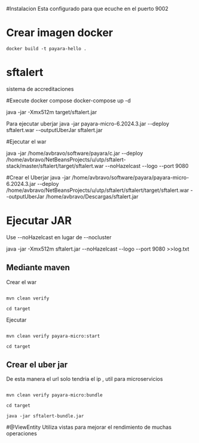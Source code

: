 #Instalacion
Esta configurado para que ecuche en el puerto 9002



# Crear imagen docker
 
```shell
docker build -t payara-hello .

```

# sftalert
sistema de accreditaciones



#Execute docker compose
docker-compose up -d

java -jar -Xmx512m target/sftalert.jar 



Para ejecutar uberjar
java -jar payara-micro-6.2024.3.jar --deploy sftalert.war --outputUberJar sftalert.jar


#Ejecutar el war


java -jar /home/avbravo/software/payara/c.jar  --deploy /home/avbravo/NetBeansProjects/u/utp/sftalert-stack/master/sftalert/target/sftalert.war --noHazelcast --logo --port 9080


#Crear  el Uberjar
java -jar   /home/avbravo/software/payara/payara-micro-6.2024.3.jar --deploy /home/avbravo/NetBeansProjects/u/utp/sftalert/sftalert/target/sftalert.war --outputUberJar /home/avbravo/Descargas/sftalert.jar 



# Ejecutar JAR

Use --noHazelcast en lugar de --nocluster
 
 java -jar -Xmx512m sftalert.jar --noHazelcast --logo --port 9080 >>log.txt


## Mediante maven

Crear el war
```shell

mvn clean verify

cd target

````


Ejecutar 

```shell

mvn clean verify payara-micro:start

cd target

````

## Crear el uber jar

De esta manera el url solo tendria el ip , util para microservicios

```shell

mvn clean verify payara-micro:bundle

cd target

java -jar sftalert-bundle.jar
````

#@ViewEntity
Utiliza vistas para mejorar el rendimiento de muchas operaciones